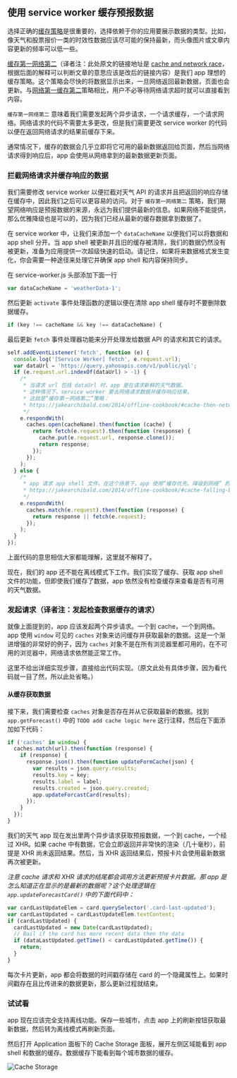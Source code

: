 ## 使用 service worker 缓存预报数据

选择正确的[缓存策略](https://jakearchibald.com/2014/offline-cookbook/)是很重要的，选择依赖于你的应用要展示数据的类型。比如，像天气和股票报价一类的时效性数据应该尽可能的保持最新，而头像图片或文章内容更新的频率可以低一些。

[缓存第一网络第二](https://jakearchibald.com/2014/offline-cookbook/#cache-then-network)（译者注：此处原文的链接地址是 [cache and network race](https://jakearchibald.com/2014/offline-cookbook/#cache-network-race)，根据后面的解释可以判断文章的意思应该是改后的链接内容）是我们 app 理想的缓存策略。这个策略会尽快的将数据显示出来，一旦网络返回最新数据，页面也会更新。与[网络第一缓存第二](https://jakearchibald.com/2014/offline-cookbook/#network-falling-back-to-cache)策略相比，用户不必等待网络请求超时就可以直接看到内容。

`缓存第一网络第二` 意味着我们需要发起两个异步请求，一个请求缓存，一个请求网络。网络请求的代码不需要太多更改，但是我们需要更改 service worker 的代码以便在返回网络请求的结果前缓存下来。

通常情况下，缓存的数据会几乎立即将它可用的最新数据返回给页面，然后当网络请求得到响应后，app 会使用从网络拿到的最新数据更新页面。

### 拦截网络请求并缓存响应的数据

我们需要修改 service worker 以便拦截对天气 API 的请求并且把返回的响应存储在缓存中，因此我们之后可以更容易的访问。对于 `缓存第一网络第二` 策略，我们期望网络响应是预报数据的来源，永远为我们提供最新的信息。如果网络不能提供，那么优雅降级也是可以的，因为我们已经从最新的缓存数据拿到数据了。

在 service worker 中，让我们来添加一个 `dataCacheName` 以便我们可以将数据和 app shell 分开。当 app shell 被更新并且旧的缓存被清除，我们的数据仍然没有被更新，准备为应用提供一次超级快速的启动。请记住，如果将来数据格式发生变化，你会需要一种途径来处理它并确保 app shell 和内容保持同步。

在 service-worker.js 头部添加下面一行

```js
var dataCacheName = 'weatherData-1';
```

然后更新 `activate` 事件处理函数的逻辑以便在清除 app shell 缓存时不要删除数据缓存。

```js
if (key !== cacheName && key !== dataCacheName) {
```

最后更新 `fetch` 事件处理器功能来分开处理发给数据 API 的请求和其它的请求。

```js
self.addEventListener('fetch', function (e) {
  console.log('[Service Worker] fetch', e.request.url);
  var dataUrl = 'https://query.yahooapis.com/v1/public/yql';
  if (e.request.url.indexOf(dataUrl) > -1) {
    /*
     * 当请求 url 包括 dataUrl 时，app 是在请求新鲜的天气数据。
     * 这种情况下，service worker 要去网络请求数据并缓存响应结果。
     * 这就是”缓存第一网络第二”策略：
     * https://jakearchibald.com/2014/offline-cookbook/#cache-then-network
     */
    e.respondWith(
      caches.open(cacheName).then(function (cache) {
        return fetch(e.request).then(function (response) {
          cache.put(e.request.url, response.clone());
          return response;
        });
      });
    );
  } else {
    /*
     * app 请求 app shell 文件。在这个场景下，app 使用“缓存优先、降级到网络” 的离线策略：
     * https://jakearchibald.com/2014/offline-cookbook/#cache-falling-back-to-network
     */
    e.respondWith(
      caches.match(e.request).then(function (response) {
        return response || fetch(e.request);
      });
    );
  }
});
```

上面代码的意思相信大家都能理解，这里就不解释了。

现在，我们的 app 还不能在离线模式下工作。我们实现了缓存、获取 app shell 文件的功能，但即使我们缓存了数据，app 依然没有检查缓存来查看是否有可用的天气数据。

### 发起请求（译者注：发起检查数据缓存的请求）

就像上面提到的，app 应该发起两个异步请求。一个到 cache，一个到网络。app 使用 `window` 可见的 `caches` 对象来访问缓存并获取最新的数据。这是一个渐进增强的非常好的例子，因为 `caches` 对象不是在所有浏览器里都可用的，在不可用的浏览器中，网络请求依然能正常工作。

这里不给出详细实现步骤，直接给出代码实现。（原文此处有具体步骤，因为看代码就一目了然，所以此处省略。）

#### 从缓存获取数据

接下来，我们需要检查 `caches` 对象是否存在并从它获取最新的数据。找到 `app.getForecast()` 中的 `TODO add cache logic here` 这行注释，然后在下面添加如下代码：

```js
if ('caches' in window) {
  caches.match(url).then(function (response) {
    if (response) {
      response.json().then(function updateFormCache(json) {
        var results = json.query.results;
        results.key = key;
        results.label = label;
        results.created = json.query.created;
        app.updateForcastCard(results);
      });
    }
  });
}
```

我们的天气 app 现在发出里两个异步请求获取预报数据，一个到 cache，一个经过 XHR。如果 cache 中有数据，它会立即返回并非常快的渲染（几十毫秒），前提是 XHR 尚未返回结果。然后，当 XHR 返回结果后，预报卡片会使用最新数据再次被更新。

*注意 cache 请求和 XHR 请求的结尾都会调用方法更新预报卡片数据。那 app 是怎么知道正在显示的是最新的数据呢？这个处理逻辑在 `app.updateForecastCard()` 中的下面代码中：*

```js
var cardLastUpdateElem = card.querySelector('.card-last-updated');
var cardLastUpdated = cardLastUpdateElem.textContent;
if (cardLastUpdated) {
  cardLastUpdated = new Date(cardLastUpdated);
  // Bail if the card has more recent data then the data
  if (dataLastUpdated.getTime() < cardLastUpdated.getTime()) {
    return;
  }
}
```

每次卡片更新，app 都会将数据的时间戳存储在 card 的一个隐藏属性上。如果时间戳存在且比传进来的数据更新，那么更新过程就结束。

### 试试看

app 现在应该完全支持离线功能。保存一些城市，点击 app 上的刷新按钮获取最新数据，然后转为离线模式再刷新页面。

然后打开 Application 面板下的 Cache Storage 面板，展开左侧区域能看到 app shell 和数据的缓存。数据缓存下能看到每个城市数据的缓存。

![Cache Storage](https://codelabs.developers.google.com/codelabs/your-first-pwapp/img/cf095c2153306fa7.png)
